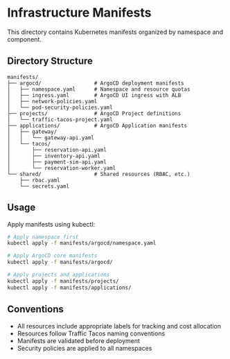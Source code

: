 # Infrastructure Manifests

This directory contains Kubernetes manifests organized by namespace and component.

## Directory Structure

```
manifests/
├── argocd/                 # ArgoCD deployment manifests
│   ├── namespace.yaml      # Namespace and resource quotas
│   ├── ingress.yaml        # ArgoCD UI ingress with ALB
│   ├── network-policies.yaml
│   └── pod-security-policies.yaml
├── projects/               # ArgoCD Project definitions
│   └── traffic-tacos-project.yaml
├── applications/           # ArgoCD Application manifests
│   ├── gateway/
│   │   └── gateway-api.yaml
│   └── tacos/
│       ├── reservation-api.yaml
│       ├── inventory-api.yaml
│       ├── payment-sim-api.yaml
│       └── reservation-worker.yaml
└── shared/                 # Shared resources (RBAC, etc.)
    ├── rbac.yaml
    └── secrets.yaml
```

## Usage

Apply manifests using kubectl:

```bash
# Apply namespace first
kubectl apply -f manifests/argocd/namespace.yaml

# Apply ArgoCD core manifests
kubectl apply -f manifests/argocd/

# Apply projects and applications
kubectl apply -f manifests/projects/
kubectl apply -f manifests/applications/
```

## Conventions

- All resources include appropriate labels for tracking and cost allocation
- Resources follow Traffic Tacos naming conventions
- Manifests are validated before deployment
- Security policies are applied to all namespaces